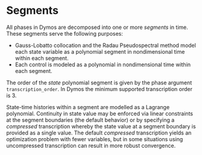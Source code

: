 # Segments

All phases in Dymos are decomposed into one or more *segments* in time.  These segments
serve the following purposes:

- Gauss-Lobatto collocation and the Radau Pseudospectral method model each state variable as a polynomial segment in nondimensional time within each segment.
- Each control is modeled as a polynomial in nondimensional time within each segment.

The order of the *state* polynomial segment is given by the phase argument `transcription_order`.
In Dymos the minimum supported transcription order is 3.

State-time histories within a segment are modelled as a Lagrange polynomial.
Continuity in state value may be enforced via linear constraints at the segment boundaries (the default behavior) or by specifying a *compressed* transcription whereby the state value at a segment boundary is provided as a single value.
The default *compressed* transcription yields an optimization problem with fewer variables, but in some situations using uncompressed transcription can result in more robust convergence.
